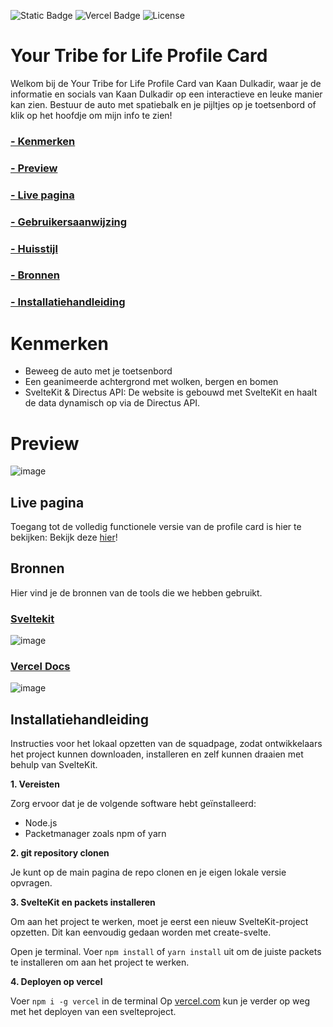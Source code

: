 ![Static Badge](https://img.shields.io/badge/usage-sveltekit-orange) ![Vercel Badge](https://deploy-badge.vercel.app/vercel/deploy-badge) ![License](https://img.shields.io/badge/license-MIT-blue)

# Your Tribe for Life Profile Card

Welkom bij de Your Tribe for Life Profile Card van Kaan Dulkadir, waar je de informatie en socials van Kaan Dulkadir op een interactieve en leuke manier kan zien. Bestuur de auto met spatiebalk en je pijltjes op je toetsenbord of klik op het hoofdje om mijn info te zien!

### [- Kenmerken](https://github.com/Khdulkadir/your-tribe-for-life-profile-card?tab=readme-ov-file#kenmerken)
### [- Preview ](https://github.com/Khdulkadir/your-tribe-for-life-profile-card?tab=readme-ov-file#preview)
### [- Live pagina](https://github.com/Khdulkadir/your-tribe-for-life-profile-card?tab=readme-ov-file#live-pagina)
### [- Gebruikersaanwijzing](https://github.com/Khdulkadir/your-tribe-for-life-profile-card?tab=readme-ov-file#gebruikersaanwijzing)
### [- Huisstijl](https://github.com/Khdulkadir/your-tribe-for-life-profile-card?tab=readme-ov-file#huisstijl)
### [- Bronnen](https://github.com/Khdulkadir/your-tribe-for-life-profile-card?tab=readme-ov-file#bronnen)
### [- Installatiehandleiding](https://github.com/Khdulkadir/your-tribe-for-life-profile-card?tab=readme-ov-file#installatiehandleiding-1)

# Kenmerken

- Beweeg de auto met je toetsenbord
- Een geanimeerde achtergrond met wolken, bergen en bomen
- SvelteKit & Directus API: De website is gebouwd met SvelteKit en haalt de data dynamisch op via de Directus API.

# Preview
![image](https://github.com/user-attachments/assets/dd60cdd0-8362-47cb-aa65-ff6185c9bbfa)

## Live pagina
Toegang tot de volledig functionele versie van de profile card is hier te bekijken:
Bekijk deze [hier](https://your-tribe-for-life-profile-card-ebon.vercel.app/)!

## Bronnen
Hier vind je de bronnen van de tools die we hebben gebruikt. 

### [Sveltekit](https://kit.svelte.dev/)
![image](https://github.com/user-attachments/assets/27f8ed03-7202-4a01-9924-0f358fc5e75c)

### [Vercel Docs](https://vercel.com/docs/frameworks/sveltekit)
![image](https://github.com/user-attachments/assets/f55ed6b2-1d62-4999-9d23-7e4fb1f00cf3)


## Installatiehandleiding
Instructies voor het lokaal opzetten van de squadpage, zodat ontwikkelaars het project kunnen downloaden, installeren en zelf kunnen draaien met behulp van SvelteKit.

**1. Vereisten**

Zorg ervoor dat je de volgende software hebt geïnstalleerd:

- Node.js
- Packetmanager zoals npm of yarn

**2. git repository clonen**

Je kunt op de main pagina de repo clonen en je eigen lokale versie opvragen.

**3. SvelteKit en packets installeren**

Om aan het project te werken, moet je eerst een nieuw SvelteKit-project opzetten. Dit kan eenvoudig gedaan worden met create-svelte.

Open je terminal.
Voer ```npm install``` of ```yarn install``` uit om de juiste packets te installeren om aan het project te werken.

**4. Deployen op vercel**

Voer ```npm i -g vercel``` in de terminal
Op [vercel.com](https://vercel.com/docs/frameworks/sveltekit) kun je verder op weg met het deployen van een svelteproject. 

